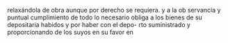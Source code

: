 relaxándola de obra aunque por derecho se requiera. y a la ob servancia y puntual cumplimiento de todo lo necesario obliga a los bienes de su depositaria habidos y por haber con el depo- rto suministrado y proporcionando de los suyos en su favor en